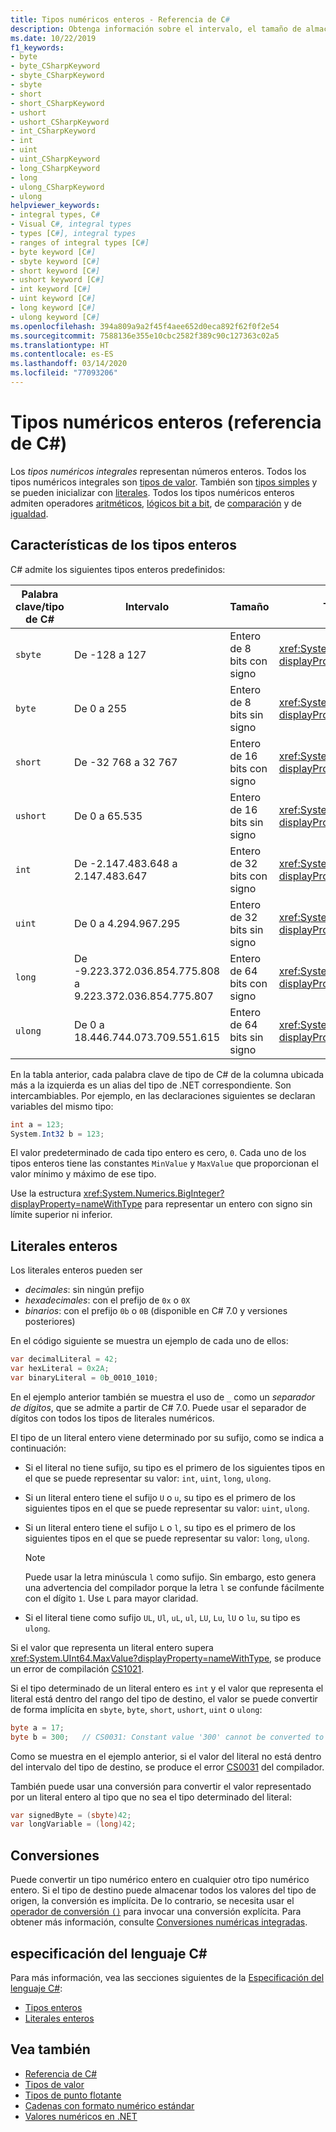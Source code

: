```yaml
---
title: Tipos numéricos enteros - Referencia de C#
description: Obtenga información sobre el intervalo, el tamaño de almacenamiento y el uso de cada uno de los tipos numéricos enteros.
ms.date: 10/22/2019
f1_keywords:
- byte
- byte_CSharpKeyword
- sbyte_CSharpKeyword
- sbyte
- short
- short_CSharpKeyword
- ushort
- ushort_CSharpKeyword
- int_CSharpKeyword
- int
- uint
- uint_CSharpKeyword
- long_CSharpKeyword
- long
- ulong_CSharpKeyword
- ulong
helpviewer_keywords:
- integral types, C#
- Visual C#, integral types
- types [C#], integral types
- ranges of integral types [C#]
- byte keyword [C#]
- sbyte keyword [C#]
- short keyword [C#]
- ushort keyword [C#]
- int keyword [C#]
- uint keyword [C#]
- long keyword [C#]
- ulong keyword [C#]
ms.openlocfilehash: 394a809a9a2f45f4aee652d0eca892f62f0f2e54
ms.sourcegitcommit: 7588136e355e10cbc2582f389c90c127363c02a5
ms.translationtype: HT
ms.contentlocale: es-ES
ms.lasthandoff: 03/14/2020
ms.locfileid: "77093206"
---
```

# <a name="integral-numeric-types--c-reference"></a>Tipos numéricos enteros (referencia de C#)

Los *tipos numéricos integrales* representan números enteros. Todos los tipos numéricos integrales son [tipos de valor](value-types.md). También son [tipos simples](value-types.md#built-in-value-types) y se pueden inicializar con [literales](#integer-literals). Todos los tipos numéricos enteros admiten operadores [aritméticos](../operators/arithmetic-operators.md), [lógicos bit a bit](../operators/bitwise-and-shift-operators.md), de [comparación](../operators/comparison-operators.md) y de [igualdad](../operators/equality-operators.md).

## <a name="characteristics-of-the-integral-types"></a>Características de los tipos enteros

C# admite los siguientes tipos enteros predefinidos:

|Palabra clave/tipo de C#|Intervalo|Tamaño|Tipo de .NET|
|----------|-----------|----------|-------------|
|`sbyte`|De -128 a 127|Entero de 8 bits con signo|<xref:System.SByte?displayProperty=nameWithType>|
|`byte`|De 0 a 255|Entero de 8 bits sin signo|<xref:System.Byte?displayProperty=nameWithType>|
|`short`|De -32 768 a 32 767|Entero de 16 bits con signo|<xref:System.Int16?displayProperty=nameWithType>|
|`ushort`|De 0 a 65.535|Entero de 16 bits sin signo|<xref:System.UInt16?displayProperty=nameWithType>|
|`int`|De -2.147.483.648 a 2.147.483.647|Entero de 32 bits con signo|<xref:System.Int32?displayProperty=nameWithType>|
|`uint`|De 0 a 4.294.967.295|Entero de 32 bits sin signo|<xref:System.UInt32?displayProperty=nameWithType>|
|`long`|De -9.223.372.036.854.775.808 a 9.223.372.036.854.775.807|Entero de 64 bits con signo|<xref:System.Int64?displayProperty=nameWithType>|
|`ulong`|De 0 a 18.446.744.073.709.551.615|Entero de 64 bits sin signo|<xref:System.UInt64?displayProperty=nameWithType>|

En la tabla anterior, cada palabra clave de tipo de C# de la columna ubicada más a la izquierda es un alias del tipo de .NET correspondiente. Son intercambiables. Por ejemplo, en las declaraciones siguientes se declaran variables del mismo tipo:

```csharp
int a = 123;
System.Int32 b = 123;
```

El valor predeterminado de cada tipo entero es cero, `0`. Cada uno de los tipos enteros tiene las constantes `MinValue` y `MaxValue` que proporcionan el valor mínimo y máximo de ese tipo.

Use la estructura <xref:System.Numerics.BigInteger?displayProperty=nameWithType> para representar un entero con signo sin límite superior ni inferior.

## <a name="integer-literals"></a>Literales enteros

Los literales enteros pueden ser

- *decimales*: sin ningún prefijo
- *hexadecimales*: con el prefijo de `0x` o `0X`
- *binarios*: con el prefijo `0b` o `0B` (disponible en C# 7.0 y versiones posteriores)

En el código siguiente se muestra un ejemplo de cada uno de ellos:

```csharp
var decimalLiteral = 42;
var hexLiteral = 0x2A;
var binaryLiteral = 0b_0010_1010;
```

En el ejemplo anterior también se muestra el uso de `_` como un *separador de dígitos*, que se admite a partir de C# 7.0. Puede usar el separador de dígitos con todos los tipos de literales numéricos.

El tipo de un literal entero viene determinado por su sufijo, como se indica a continuación:

- Si el literal no tiene sufijo, su tipo es el primero de los siguientes tipos en el que se puede representar su valor: `int`, `uint`, `long`, `ulong`.
- Si un literal entero tiene el sufijo `U` o `u`, su tipo es el primero de los siguientes tipos en el que se puede representar su valor: `uint`, `ulong`.
- Si un literal entero tiene el sufijo `L` o `l`, su tipo es el primero de los siguientes tipos en el que se puede representar su valor: `long`, `ulong`.

  > [!NOTE]
  > Puede usar la letra minúscula `l` como sufijo. Sin embargo, esto genera una advertencia del compilador porque la letra `l` se confunde fácilmente con el dígito `1`. Use `L` para mayor claridad.

- Si el literal tiene como sufijo `UL`, `Ul`, `uL`, `ul`, `LU`, `Lu`, `lU` o `lu`, su tipo es `ulong`.

Si el valor que representa un literal entero supera <xref:System.UInt64.MaxValue?displayProperty=nameWithType>, se produce un error de compilación [CS1021](../../misc/cs1021.md).

Si el tipo determinado de un literal entero es `int` y el valor que representa el literal está dentro del rango del tipo de destino, el valor se puede convertir de forma implícita en `sbyte`, `byte`, `short`, `ushort`, `uint` o `ulong`:

```csharp
byte a = 17;
byte b = 300;   // CS0031: Constant value '300' cannot be converted to a 'byte'
```

Como se muestra en el ejemplo anterior, si el valor del literal no está dentro del intervalo del tipo de destino, se produce el error [CS0031](../../misc/cs0031.md) del compilador.

También puede usar una conversión para convertir el valor representado por un literal entero al tipo que no sea el tipo determinado del literal:

```csharp
var signedByte = (sbyte)42;
var longVariable = (long)42;
```

## <a name="conversions"></a>Conversiones

Puede convertir un tipo numérico entero en cualquier otro tipo numérico entero. Si el tipo de destino puede almacenar todos los valores del tipo de origen, la conversión es implícita. De lo contrario, se necesita usar el [operador de conversión `()`](../operators/type-testing-and-cast.md#cast-operator-) para invocar una conversión explícita. Para obtener más información, consulte [Conversiones numéricas integradas](numeric-conversions.md).

## <a name="c-language-specification"></a>especificación del lenguaje C#

Para más información, vea las secciones siguientes de la [Especificación del lenguaje C#](~/_csharplang/spec/introduction.md):

- [Tipos enteros](~/_csharplang/spec/types.md#integral-types)
- [Literales enteros](~/_csharplang/spec/lexical-structure.md#integer-literals)

## <a name="see-also"></a>Vea también

- [Referencia de C#](../index.md)
- [Tipos de valor](value-types.md)
- [Tipos de punto flotante](floating-point-numeric-types.md)
- [Cadenas con formato numérico estándar](../../../standard/base-types/standard-numeric-format-strings.md)
- [Valores numéricos en .NET](../../../standard/numerics.md)
